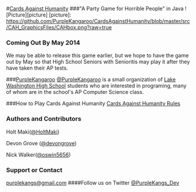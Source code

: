 #[Cards Against Humanity](http://cardsagainsthumanity.com/)
###"A Party Game for Horrible People" in Java
![Picture][picture]
[picture]: https://github.com/PurpleKangaroo/CardsAgainstHumanity/blob/master/src/CAH_GraphicsFiles/CAHbox.png?raw=true
### Coming Out By May 2014
We may be able to release this game earlier, but we hope to have the game out by May so that High School Seniors with Senioritis may play it after they have taken their AP tests.

###[PurpleKangaroo](https://github.com/PurpleKangaroo)
[@PurpleKangaroo](https://github.com/PurpleKangaroo) is a small organization of [Lake Washington High School](http://www.lwsd.org/school/lwhs/Pages/default.aspx) students who are interested in programing, many of whom are in the school's AP Computer Science class.

###How to Play Cards Against Humanity
[Cards Against Humanity Rules](http://s3.amazonaws.com/cah/CAH_Rules.pdf)

### Authors and Contributors
Holt Maki([@HoltMaki](https://github.com/HoltMaki))

Devon Grove ([@devongrove](https://github.com/devongrove))

Nick Walker([@oswin5656](https://github.com/oswin5656))

### Support or Contact
purplekangs@gmail.com
####Follow us on Twitter [@PurpleKangs_Dev](https://twitter.com/PurpleKangs_Dev)
